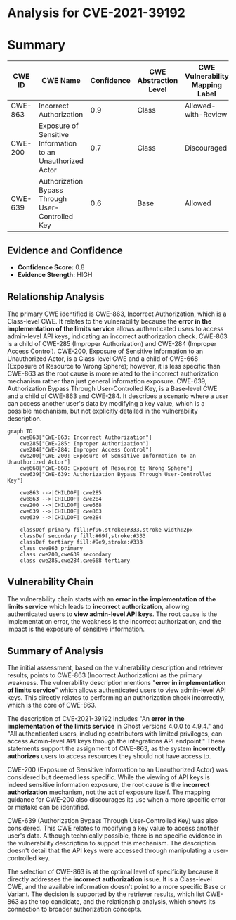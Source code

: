 # Analysis for CVE-2021-39192

# Summary
| CWE ID | CWE Name | Confidence | CWE Abstraction Level | CWE Vulnerability Mapping Label | CWE-Vulnerability Mapping Notes |
|---|---|---|---|---|---|
| CWE-863 | Incorrect Authorization | 0.9 | Class | Allowed-with-Review | Primary CWE |
| CWE-200 | Exposure of Sensitive Information to an Unauthorized Actor | 0.7 | Class | Discouraged | Secondary Candidate |
| CWE-639 | Authorization Bypass Through User-Controlled Key | 0.6 | Base | Allowed | Secondary Candidate |

## Evidence and Confidence

*   **Confidence Score:** 0.8
*   **Evidence Strength:** HIGH

## Relationship Analysis
The primary CWE identified is CWE-863, Incorrect Authorization, which is a Class-level CWE. It relates to the vulnerability because the **error in the implementation of the limits service** allows authenticated users to access admin-level API keys, indicating an incorrect authorization check. CWE-863 is a child of CWE-285 (Improper Authorization) and CWE-284 (Improper Access Control). CWE-200, Exposure of Sensitive Information to an Unauthorized Actor, is a Class-level CWE and a child of CWE-668 (Exposure of Resource to Wrong Sphere); however, it is less specific than CWE-863 as the root cause is more related to the incorrect authorization mechanism rather than just general information exposure. CWE-639, Authorization Bypass Through User-Controlled Key, is a Base-level CWE and a child of CWE-863 and CWE-284. It describes a scenario where a user can access another user's data by modifying a key value, which is a possible mechanism, but not explicitly detailed in the vulnerability description.

```mermaid
graph TD
    cwe863["CWE-863: Incorrect Authorization"]
    cwe285["CWE-285: Improper Authorization"]
    cwe284["CWE-284: Improper Access Control"]
    cwe200["CWE-200: Exposure of Sensitive Information to an Unauthorized Actor"]
    cwe668["CWE-668: Exposure of Resource to Wrong Sphere"]
    cwe639["CWE-639: Authorization Bypass Through User-Controlled Key"]

    cwe863 -->|CHILDOF| cwe285
    cwe863 -->|CHILDOF| cwe284
    cwe200 -->|CHILDOF| cwe668
    cwe639 -->|CHILDOF| cwe863
    cwe639 -->|CHILDOF| cwe284

    classDef primary fill:#f96,stroke:#333,stroke-width:2px
    classDef secondary fill:#69f,stroke:#333
    classDef tertiary fill:#9e9,stroke:#333
    class cwe863 primary
    class cwe200,cwe639 secondary
    class cwe285,cwe284,cwe668 tertiary
```

## Vulnerability Chain
The vulnerability chain starts with an **error in the implementation of the limits service** which leads to **incorrect authorization**, allowing authenticated users to **view admin-level API keys**. The root cause is the implementation error, the weakness is the incorrect authorization, and the impact is the exposure of sensitive information.

## Summary of Analysis
The initial assessment, based on the vulnerability description and retriever results, points to CWE-863 (Incorrect Authorization) as the primary weakness. The vulnerability description mentions "**error in implementation of limits service**" which allows authenticated users to view admin-level API keys. This directly relates to performing an authorization check incorrectly, which is the core of CWE-863.

The description of CVE-2021-39192 includes "An **error in the implementation of the limits service** in Ghost versions 4.0.0 to 4.9.4." and "All authenticated users, including contributors with limited privileges, can access Admin-level API keys through the integrations API endpoint." These statements support the assignment of CWE-863, as the system **incorrectly authorizes** users to access resources they should not have access to.

CWE-200 (Exposure of Sensitive Information to an Unauthorized Actor) was considered but deemed less specific. While the viewing of API keys is indeed sensitive information exposure, the root cause is the **incorrect authorization** mechanism, not the act of exposure itself. The mapping guidance for CWE-200 also discourages its use when a more specific error or mistake can be identified.

CWE-639 (Authorization Bypass Through User-Controlled Key) was also considered. This CWE relates to modifying a key value to access another user's data. Although technically possible, there is no specific evidence in the vulnerability description to support this mechanism. The description doesn't detail that the API keys were accessed through manipulating a user-controlled key.

The selection of CWE-863 is at the optimal level of specificity because it directly addresses the **incorrect authorization** issue. It is a Class-level CWE, and the available information doesn't point to a more specific Base or Variant. The decision is supported by the retriever results, which list CWE-863 as the top candidate, and the relationship analysis, which shows its connection to broader authorization concepts.